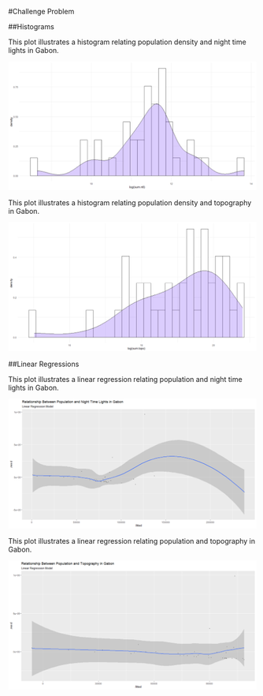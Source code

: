#Challenge Problem

##Histograms

This plot illustrates a histogram relating population density and night time lights in Gabon.

![plot1](gabon_ntl_density.png)

This plot illustrates a histogram relating population density and topography in Gabon.

![plot2](gabon_topo_density.png)

##Linear Regressions

This plot illustrates a linear regression relating population and night time lights in Gabon.

![plot3](gabon_linreg_ntl.png)

This plot illustrates a linear regression relating population and topography in Gabon.

![plot4](gabon_linreg_topo.png)
